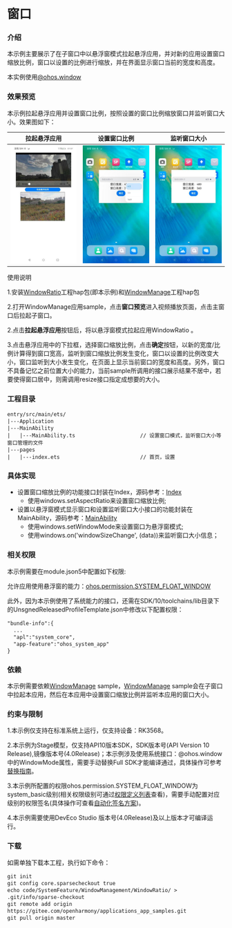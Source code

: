 # 窗口

### 介绍

本示例主要展示了在子窗口中以悬浮窗模式拉起悬浮应用，并对新的应用设置窗口缩放比例，窗口以设置的比例进行缩放，并在界面显示窗口当前的宽度和高度。

本实例使用[@ohos.window](https://gitee.com/openharmony/docs/blob/master/zh-cn/application-dev/reference/apis-arkui/js-apis-window.md)

### 效果预览

本示例拉起悬浮应用并设置窗口比例，按照设置的窗口比例缩放窗口并监听窗口大小。效果图如下：

| 拉起悬浮应用                             | 设置窗口比例                               | 监听窗口大小                              |
| ---------------------------------------- | ------------------------------------------ | ----------------------------------------- |
| ![](screenshots/device/startAbility.png) | ![](screenshots/device/setWindowRatio.png) | ![](screenshots/device/getWindowSize.png) |

使用说明

1.安装[WindowRatio](code/SystemFeature/WindowManagement/WindowRatio)工程hap包(即本示例)和[WindowManage](code/BasicFeature/WindowManagement/WindowManage)工程hap包

2.打开WindowManage应用sample，点击**窗口预览**进入视频播放页面，点击主窗口后拉起子窗口。

2.点击**拉起悬浮应用**按钮后，将以悬浮窗模式拉起应用WindowRatio 。

3.点击悬浮应用中的下拉框，选择窗口缩放比例，点击**确定**按钮，以新的宽度/比例计算得到窗口宽高，监听到窗口缩放比例发生变化，窗口以设置的比例改变大小，窗口监听到大小发生变化，在页面上显示当前窗口的宽度和高度。另外，窗口不具备记忆之前位置大小的能力，当前sample所调用的接口展示结果不居中，若要使得窗口居中，则需调用resize接口指定成想要的大小。

### 工程目录

```
entry/src/main/ets/
|---Application
|---MainAbility
|   |---MainAbility.ts                     // 设置窗口模式，监听窗口大小等窗口管理的文件
|---pages
|   |---index.ets                          // 首页，设置
```

### 具体实现

- 设置窗口缩放比例的功能接口封装在Index，源码参考：[Index](entry/src/main/ets/pages/index.ets)
  - 使用windows.setAspectRatio来设置窗口缩放比例;
- 设置以悬浮窗模式显示窗口和设置监听窗口大小接口的功能封装在MainAbility，源码参考：[MainAbility](entry/src/main/ets/MainAbility/MainAbility.ts)
  - 使用windows.setWindowMode来设置窗口为悬浮窗模式;
  - 使用windows.on('windowSizeChange', (data))来监听窗口大小信息；

### 相关权限

本示例需要在module.json5中配置如下权限:

允许应用使用悬浮窗的能力：[ohos.permission.SYSTEM_FLOAT_WINDOW](https://gitee.com/openharmony/docs/blob/master/zh-cn/application-dev/security/AccessToken/permissions-for-system-apps.md#ohospermissionsystem_float_window)

此外，因为本示例使用了系统能力的接口，还需在SDK/10/toolchains/lib目录下的UnsgnedReleasedProfileTemplate.json中修改以下配置权限：

```
"bundle-info":{
  ...
  "apl":"system_core",
  "app-feature":"ohos_system_app"
}
```

### 依赖

本示例需要依赖[WindowManage](code/BasicFeature/WindowManagement/WindowManage) sample，[WindowManage](code/BasicFeature/WindowManagement/WindowManage) sample会在子窗口中拉起本应用，然后在本应用中设置窗口缩放比例并监听本应用的窗口大小。

### 约束与限制

1.本示例仅支持在标准系统上运行，仅支持设备：RK3568。

2.本示例为Stage模型，仅支持API10版本SDK，SDK版本号(API Version 10 Release),镜像版本号(4.0Release)；本示例涉及使用系统接口：@ohos.window中的WindowMode属性，需要手动替换Full SDK才能编译通过，具体操作可参考[替换指南](https://gitee.com/openharmony/docs/blob/master/zh-cn/application-dev/faqs/full-sdk-switch-guide.md)。

3.本示例所配置的权限ohos.permission.SYSTEM_FLOAT_WINDOW为system_basic级别(相关权限级别可通过[权限定义列表](https://gitee.com/openharmony/docs/blob/master/zh-cn/application-dev/security/AccessToken/permissions-for-system-apps.md)查看)，需要手动配置对应级别的权限签名(具体操作可查看[自动化签名方案](https://gitee.com/openharmony/docs/blob/master/zh-cn/application-dev/security/hapsigntool-overview.md))。

4.本示例需要使用DevEco Studio 版本号(4.0Release)及以上版本才可编译运行。

### 下载

如需单独下载本工程，执行如下命令：
```
git init
git config core.sparsecheckout true
echo code/SystemFeature/WindowManagement/WindowRatio/ > .git/info/sparse-checkout
git remote add origin https://gitee.com/openharmony/applications_app_samples.git
git pull origin master

```